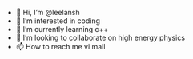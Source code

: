 - 👋 Hi, I’m @leelansh
- 👀 I’m interested in coding
- 🌱 I’m currently learning c++
- 💞️ I’m looking to collaborate on high energy physics
- 📫 How to reach me vi mail

<!---
leelansh/leelansh is a ✨ special ✨ repository because its `README.md` (this file) appears on your GitHub profile.
You can click the Preview link to take a look at your changes.
--->
